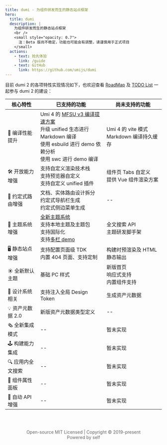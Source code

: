 ```yaml
---
title: dumi - 为组件研发而生的静态站点框架
hero:
  title: dumi
  description: |
    为组件研发而生的静态站点框架
    <br />
    <small style="opacity: 0.7">
      注：Beta 版尚不稳定，功能也可能会有调整，请谨慎用于正式项目
    </small>
  actions:
    - text: 抢先体验
      link: /guide
    - text: GitHub
      link: https://github.com/umijs/dumi
---
```


目前 dumi 2 的各项特性实现情况如下，也欢迎查看 [RoadMap](https://github.com/umijs/dumi/issues/1151) 及 [TODO List](https://github.com/umijs/dumi/issues/1157) 一起参与 dumi 2 的建设：

| 核心特性          | 已支持的功能                                                                                                                                                                             | 尚未支持的功能                                  |
| ----------------- | ---------------------------------------------------------------------------------------------------------------------------------------------------------------------------------------- | ----------------------------------------------- |
| 🚀 编译性能提升   | Umi 4 的 [MFSU v3 编译提速方案](https://umijs.org/blog/mfsu-faster-than-vite)<br />升级 unified 生态进行 Markdown 编译<br />使用 esbuild 进行 demo 依赖分析<br />使用 swc 进行 demo 编译 | Umi 4 的 vite 模式 <br /> Markdown 编译持久缓存 |
| 🛠 开放能力增强    | 支持自定义渲染技术栈<br />支持预览器自定义<br />支持自定义 unified 插件                                                                                                                  | 组件页 Tabs 自定义<br />提供 Vue 组件渲染方案   |
| 🚦 约定式路由增强 | 文档、实体路由设计拆分<br />约定式导航栏生成<br />约定式侧边菜单生成                                                                                                                     | --                                              |
| 🌈 主题系统增强   | [全新主题系统](https://github.com/umijs/dumi/discussions/1180)<br />支持本地主题及主题包<br />支持国际化<br />支持[多栏 demo](https://github.com/umijs/dumi/discussions/1187)<br />      | 全文搜索 API<br />主题研发脚手架                |
| 🖥 静态站点增强    | 支持配置页面级 TDK<br />内置 404 页面、支持定制                                                                                                                                          | 构建时预渲染及 HTML 静态输出                    |
| ☀️ 全新默认主题   | 基础 PC 样式                                                                                                                                                                             | 新版首页<br />响应式支持<br />内置组件支持      |
| 💎 设计系统相关   | 支持注入全局 Design Token                                                                                                                                                                | 生成资产元数据                                  |
| 💡 资产元数据 2.0 | 新版资产元数据类型定义                                                                                                                                                                   | --                                              |
| 🗞 全新集成模式    | --                                                                                                                                                                                       | 暂未实现                                        |
| 🕹 构建能力集成    | --                                                                                                                                                                                       | 暂未实现                                        |
| 🔍 应用内全文搜索 | --                                                                                                                                                                                       | 暂未实现                                        |
| 🎨 组件属性面板   | --                                                                                                                                                                                       | 暂未实现                                        |
| 🤖 自动 API 增强  | --                                                                                                                                                                                       | 暂未实现                                        |

<p style="color: #666; text-align: center; padding: 48px 0;">
  Open-source MIT Licensed | Copyright © 2019-present
  <br />
  Powered by self
</p>
